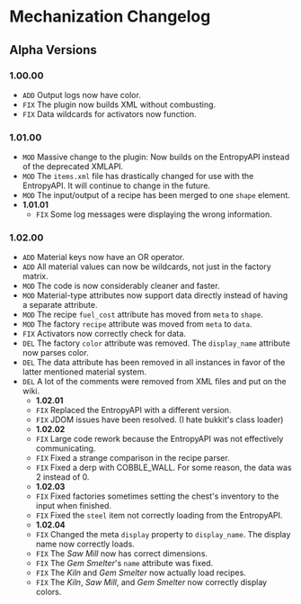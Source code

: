Mechanization Changelog
====
Alpha Versions
----
### 1.00.00
- `ADD` Output logs now have color.
- `FIX` The plugin now builds XML without combusting.
- `FIX` Data wildcards for activators now function.

### 1.01.00
- `MOD` Massive change to the plugin: Now builds on the EntropyAPI instead of the deprecated XMLAPI.
- `MOD` The `items.xml` file has drastically changed for use with the EntropyAPI. It will continue to change in the future.
- `MOD` The input/output of a recipe has been merged to one `shape` element.
- **1.01.01**
  - `FIX` Some log messages were displaying the wrong information.

### 1.02.00
- `ADD` Material keys now have an OR operator.
- `ADD` All material values can now be wildcards, not just in the factory matrix.
- `MOD` The code is now considerably cleaner and faster.
- `MOD` Material-type attributes now support data directly instead of having a separate attribute.
- `MOD` The recipe `fuel_cost` attribute has moved from `meta` to `shape`.
- `MOD` The factory `recipe` attribute was moved from `meta` to `data`.
- `FIX` Activators now correctly check for data.
- `DEL` The factory `color` attribute was removed. The `display_name` attribute now parses color.
- `DEL` The data attribute has been removed in all instances in favor of the latter mentioned material system.
- `DEL` A lot of the comments were removed from XML files and put on the wiki.
  - **1.02.01**
  - `FIX` Replaced the EntropyAPI with a different version.
  - `FIX` JDOM issues have been resolved. (I hate bukkit's class loader)
  - **1.02.02**
  - `FIX` Large code rework because the EntropyAPI was not effectively communicating.
  - `FIX` Fixed a strange comparison in the recipe parser.
  - `FIX` Fixed a derp with COBBLE_WALL. For some reason, the data was 2 instead of 0.
  - **1.02.03**
  - `FIX` Fixed factories sometimes setting the chest's inventory to the input when finished.
  - `FIX` Fixed the `steel` item not correctly loading from the EntropyAPI.
  - **1.02.04**
  - `FIX` Changed the meta `display` property to `display_name`. The display name now correctly loads.
  - `FIX` The *Saw Mill* now has correct dimensions.
  - `FIX` The *Gem Smelter*'s `name` attribute was fixed.
  - `FIX` The *Kiln* and *Gem Smelter* now actually load recipes.
  - `FIX` The *Kiln*, *Saw Mill*, and *Gem Smelter* now correctly display colors.

